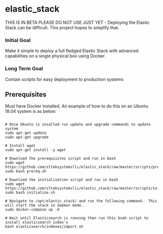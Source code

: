 # elastic_stack

THIS IS IN BETA PLEASE DO NOT USE JUST YET - Deploying the Elastic Stack can be difficult. This project hopes to simplify that.

### Initial Goal

Make it simple to deploy a full fledged Elastic Stack with advanced capabilities on a single physical box using Docker.

### Long Term Goal

Contain scripts for easy deployment to production systems

## Prerequisites
Must have Docker installed. An example of how to do this on an Ubuntu 18.04 system is as below:

```#Assumes you have downloaded and installed Ubuntu 18.04 minimum to start. Follow the rest of the steps below to configure and get up and running

# Once Ubuntu is insalled run update and upgrade commands to update system
sudo apt-get update
sudo apt-get upgrade

# Install wget
sudo apt-get install -y wget

# Download the prerequisites script and run in bash
sudo wget https://github.com/slteksystemsllc/elastic_stack/raw/master/scripts/prereq.sh
sudo bash prereq.sh

# Download the initialization script and run in bash
sudo wget https://github.com/slteksystemsllc/elastic_stack/raw/master/scripts/initialize.sh
sudo bash initialize.sh

# Navigate to /opt/elastic_stack/ and run the following command.  This will start the stack in daemon mode.
sudo docker-compose up -d

# Wait until Elasticsearch is running then run this bsah script to install elasticsearch index's
bash elasticsearch/indexes/import.sh
```
